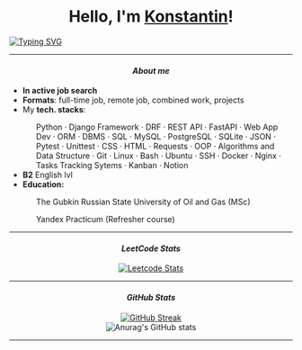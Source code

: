 <h1 align="center">Hello, I'm 
  <a href="https://t.me/KNST_XXX" target="_blank">Konstantin</a>!
</h1>
<a href="https://t.me/KNST_XXX"><img src="https://readme-typing-svg.herokuapp.com?font=Segoe+UI&weight=300&size=20&duration=3333&pause=1000&color=F7F7F7&background=FFFFFF00&repeat=false&random=false&width=1000&height=30&center=true&lines=Python-developer+from+Moscow,+22+y.o." alt="Typing SVG" /></a>
<hr>
<h4 align="center"><i>About me</i></h4>
<ul>
  <li><b>In active job search</b></li>
  <li><b>Formats</b>: full-time job, remote job, combined work, projects</li>
  <li>My <b>tech. stacks</b>:</li>
    <ul>
      Python &#183 Django Framework &#183 DRF &#183 REST API &#183 FastAPI &#183 Web App Dev &#183 ORM &#183 DBMS &#183 SQL &#183 MySQL &#183 PostgreSQL &#183 SQLite &#183 JSON &#183 Pytest &#183 Unittest &#183 CSS &#183 HTML &#183 Requests &#183 OOP &#183 Algorithms and Data Structure &#183 Git &#183 Linux &#183 Bash &#183 Ubuntu &#183 SSH &#183 Docker &#183 Nginx &#183 Tasks Tracking Sytems &#183 Kanban &#183 Notion
    </ul>
  <li><b>B2</b> English lvl</li>
  <li><b>Education:</b></li>
    <ul>The Gubkin Russian State University of Oil and Gas (MSc)</ul>
    <ul>Yandex Practicum (Refresher course)</ul>
</ul>
<hr>
<h4 align="center"><i>LeetCode Stats</i></h4>
<div align="center">
  
  [![Leetcode Stats](https://leetcard.jacoblin.cool/knst_xxx?ext=heatmap)](https://leetcode.com/u/knst_xxx)
</div>
<hr>
<h4 align="center"><i>GitHub Stats</i></h4>
<div align="center">
  <a href="https://git.io/streak-stats">
    <img src="https://streak-stats.demolab.com/?user=Knstxx&theme=merko" alt="GitHub Streak" />
  </a>
</div>
<div align="center">
  <img src="https://github-readme-stats.vercel.app/api?username=Knstxx&show_icons=true&theme=highcontrast" alt="Anurag's GitHub stats" />
</div>
<hr>
